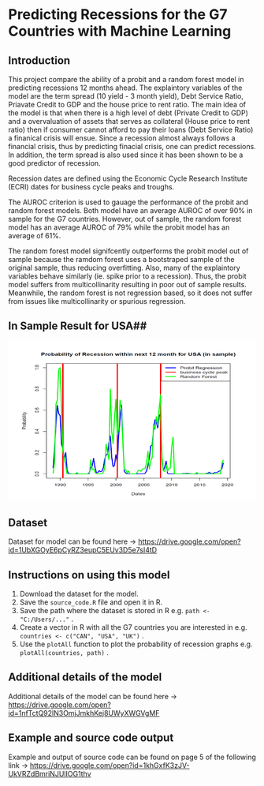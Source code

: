 # Predicting Recessions for the G7 Countries with Machine Learning #

## Introduction ##

This project compare the ability of a probit and a random forest model in predicting recessions 12 months ahead. The explaintory variables of the model are the term spread (10 yield - 3 month yield), Debt Service Ratio, Priavate Credit to GDP and the house price to rent ratio. The main idea of the model is that when there is a high level of debt (Private Credit to GDP) and a overvaluation of assets that serves as collateral (House price to rent ratio) then if consumer cannot afford to pay their loans (Debt Service Ratio) a finanical crisis will ensue. Since a recession almost always follows a financial crisis, thus by predicting finacial crisis, one can predict recessions. In addition, the term spread is also used since it has been shown to be a good predictor of recession.

Recession dates are defined using the Economic Cycle Research Institute (ECRI) dates for business cycle peaks and troughs.

The AUROC criterion is used to gauage the performance of the probit and random forest models. Both model have an average AUROC of over 90% in sample for the G7 countries. However, out of sample, the random forest model has an average AUROC of 79% while the probit model has an average of 61%.

The random forest model signifcently outperforms the probit model out of sample because the ramdom forest uses a bootstraped sample of the original sample, thus reducing overfitting. Also, many of the explaintory variables behave similarly (ie. spike prior to a recession). Thus, the probit model suffers from multicollinarity resulting in poor out of sample results. Meanwhile, the random forest is not regression based, so it does not suffer from issues like multicollinarity or spurious regression.  

## In Sample Result for USA##

![plot](https://github.com/xiaoli321/Predict_Recessions/blob/master/images/image.png?raw=true)

## Dataset ##
Dataset for model can be found here -> https://drive.google.com/open?id=1UbXGOyE6pCyRZ3eupC5EUv3D5e7sI4tD

## Instructions on using this model ##

1. Download the dataset for the model.
2. Save the `source_code.R` file and open it in R.
3. Save the path where the dataset is stored in R e.g. `path <- "C:/Users/..."` .
4. Create a vector in R with all the G7 countries you are interested in e.g. `countries <- c("CAN", "USA", "UK")` .
5. Use the `plotAll` function to plot the probability of recession graphs e.g. `plotAll(countries, path)` .

## Additional details of the model ##
Additional details of the model can be found here -> https://drive.google.com/open?id=1nfTctQ92lN3OmjJmkhKej8UWyXWGVgMF

## Example and source code output ##

Example and output of source code can be found on page 5 of the following link -> https://drive.google.com/open?id=1khGxfK3zJV-UkVRZdBmriNJUlIOG1thv

